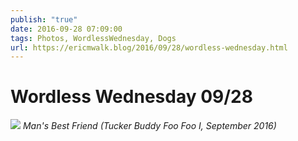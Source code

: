 ```yaml
---
publish: "true"
date: 2016-09-28 07:09:00
tags: Photos, WordlessWednesday, Dogs
url: https://ericmwalk.blog/2016/09/28/wordless-wednesday.html
---
```


# Wordless Wednesday 09/28

![](https://ericmwalk.blog/uploads/2021/d6bbeb9541.jpg)
*Man's Best Friend (Tucker Buddy Foo Foo I, September 2016)*
